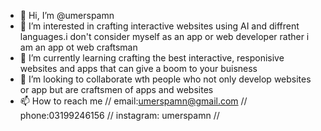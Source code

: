 - 👋 Hi, I’m @umerspamn
- 👀 I’m interested in crafting interactive websites using AI and diffrent languages.i don't consider myself as an app or web developer rather i am an app ot web craftsman
- 🌱 I’m currently learning crafting the best interactive, responisive websites and apps that can give a boom to your buisness
- 💞️ I’m looking to collaborate wth people  who not only develop websites or app but are craftsmen of apps and websites
- 📫 How to reach me // email:umerspamn@gmail.com // phone:03199246156 // instagram: umerspamn //  

<!---
umerspamn/umerspamn is a ✨ special ✨ repository because its `README.md` (this file) appears on your GitHub profile.
You can click the Preview link to take a look at your changes.
--->
